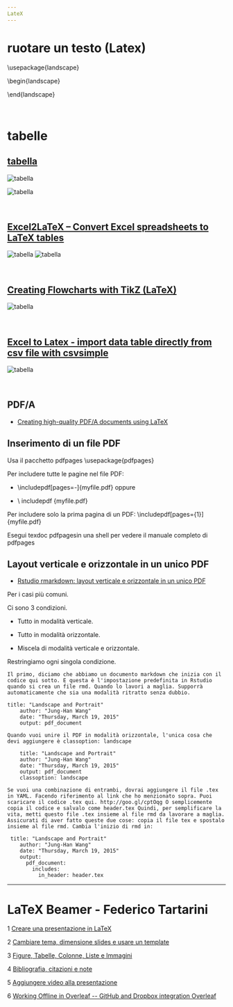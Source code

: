 ```yaml
---
LateX
---
```



# ruotare un testo (Latex)

\usepackage{landscape}

\begin{landscape}

\end{landscape}

 
<br>

# tabelle

## [tabella](https://www.youtube.com/watch?v=1cEdqTMtHZQ)

![tabella](./immagini/2021070901.PNG)

![tabella](./immagini/2021070902.PNG)

<br>


## [Excel2LaTeX – Convert Excel spreadsheets to LaTeX tables](https://www.ctan.org/pkg/excel2latex?lang=en)

![tabella](./immagini/2021070905.PNG)
![tabella](./immagini/2021070906.PNG)

 
<br>



## [Creating Flowcharts with TikZ (LaTeX)](https://www.youtube.com/watch?v=LoBC8zIB-3k)
![tabella](./immagini/2021070907.PNG)
 
<br>


## [Excel to Latex - import data table directly from csv file with csvsimple](https://www.youtube.com/watch?v=FYFZS48sLfk)
![tabella](./immagini/2021070908.PNG)
 
<br>


## PDF/A

* [Creating high-quality PDF/A documents using LaTeX](https://www.mathstat.dal.ca/~selinger/pdfa/)

## Inserimento di un file PDF

Usa il pacchetto pdfpages \usepackage{pdfpages}

Per includere tutte le pagine nel file PDF: 

* \includepdf[pages=-]{myfile.pdf} oppure

* \ includepdf {myfile.pdf} 

Per includere solo la prima pagina di un PDF: \includepdf[pages={1}]{myfile.pdf}

Esegui texdoc pdfpagesin una shell per vedere il manuale completo di pdfpages

 
## Layout verticale e orizzontale in un unico PDF

* [Rstudio rmarkdown: layout verticale e orizzontale in un unico PDF](https://www.it-swarm.it/it/r/rstudio-rmarkdown-layout-verticale-e-orizzontale-un-unico-pdf/1049572054/)

Per i casi più comuni.

Ci sono 3 condizioni.

*    Tutto in modalità verticale.

*    Tutto in modalità orizzontale.

*    Miscela di modalità verticale e orizzontale.

Restringiamo ogni singola condizione.

    Il primo, diciamo che abbiamo un documento markdown che inizia con il codice qui sotto. E questa è l'impostazione predefinita in Rstudio quando si crea un file rmd. Quando lo lavori a maglia. Supporrà automaticamente che sia una modalità ritratto senza dubbio.

    title: "Landscape and Portrait"
        author: "Jung-Han Wang"
        date: "Thursday, March 19, 2015"
        output: pdf_document

    Quando vuoi unire il PDF in modalità orizzontale, l'unica cosa che devi aggiungere è classoption: landscape

        title: "Landscape and Portrait"
        author: "Jung-Han Wang"
        date: "Thursday, March 19, 2015"
        output: pdf_document
        classoption: landscape

    Se vuoi una combinazione di entrambi, dovrai aggiungere il file .tex in YAML. Facendo riferimento al link che ho menzionato sopra. Puoi scaricare il codice .tex qui. http://goo.gl/cptOqg O semplicemente copia il codice e salvalo come header.tex Quindi, per semplificare la vita, metti questo file .tex insieme al file rmd da lavorare a maglia. Assicurati di aver fatto queste due cose: copia il file tex e spostalo insieme al file rmd. Cambia l'inizio di rmd in:

     title: "Landscape and Portrait"
        author: "Jung-Han Wang"
        date: "Thursday, March 19, 2015"
        output:
          pdf_document:
            includes:
              in_header: header.tex
              
              
---


# LaTeX Beamer - Federico Tartarini

1 [Creare una presentazione in LaTeX](https://www.youtube.com/watch?v=hCiiS0IRyhc)

2 [Cambiare tema, dimensione slides e usare un template](https://www.youtube.com/watch?v=cbbq6vE9EXs)

3 [Figure, Tabelle, Colonne, Liste e Immagini](https://www.youtube.com/watch?v=tLV4LM9GKHw&list=PLY91jl6VVD7yNinlE2KLYgd5TL83jsRoW&index=3)

4 [Bibliografia, citazioni e note](https://www.youtube.com/watch?v=f7G0wtqIpv4&list=PLY91jl6VVD7yNinlE2KLYgd5TL83jsRoW&index=4)

5 [Aggiungere video alla presentazione](https://www.youtube.com/watch?v=fw0BJYwGS1s&list=PLY91jl6VVD7yNinlE2KLYgd5TL83jsRoW&index=5)

6 [Working Offline in Overleaf -- GitHub and Dropbox integration Overleaf](https://www.youtube.com/watch?v=gxA4FmAWFA0&list=PLY91jl6VVD7yNinlE2KLYgd5TL83jsRoW&index=6)